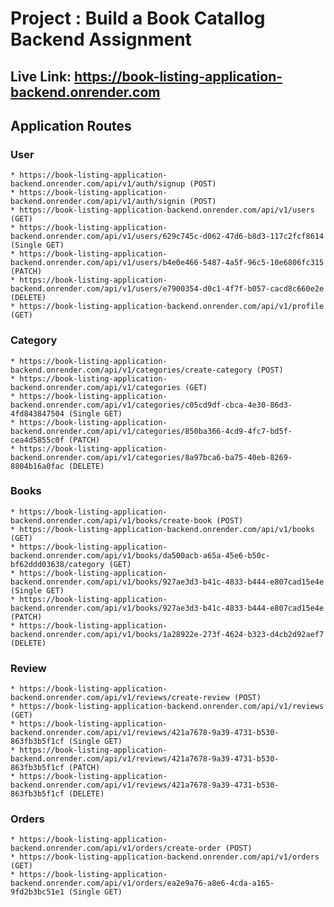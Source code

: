 # Project : Build a Book Catallog Backend Assignment

## Live Link: <https://book-listing-application-backend.onrender.com>

## Application Routes

### User

    * https://book-listing-application-backend.onrender.com/api/v1/auth/signup (POST) 
    * https://book-listing-application-backend.onrender.com/api/v1/auth/signin (POST)
    * https://book-listing-application-backend.onrender.com/api/v1/users (GET)
    * https://book-listing-application-backend.onrender.com/api/v1/users/629c745c-d062-47d6-b8d3-117c2fcf8614 (Single GET) 
    * https://book-listing-application-backend.onrender.com/api/v1/users/b4e0e466-5487-4a5f-96c5-10e6806fc315 (PATCH)
    * https://book-listing-application-backend.onrender.com/api/v1/users/e7900354-d0c1-4f7f-b057-cacd8c660e2e (DELETE)
    * https://book-listing-application-backend.onrender.com/api/v1/profile (GET) 

### Category

    * https://book-listing-application-backend.onrender.com/api/v1/categories/create-category (POST) 
    * https://book-listing-application-backend.onrender.com/api/v1/categories (GET)
    * https://book-listing-application-backend.onrender.com/api/v1/categories/c05cd9df-cbca-4e30-86d3-4fd843847504 (Single GET)
    * https://book-listing-application-backend.onrender.com/api/v1/categories/850ba366-4cd9-4fc7-bd5f-cea4d5855c0f (PATCH)
    * https://book-listing-application-backend.onrender.com/api/v1/categories/8a97bca6-ba75-40eb-8269-8804b16a0fac (DELETE)

### Books

    * https://book-listing-application-backend.onrender.com/api/v1/books/create-book (POST)
    * https://book-listing-application-backend.onrender.com/api/v1/books (GET)
    * https://book-listing-application-backend.onrender.com/api/v1/books/da500acb-a65a-45e6-b50c-bf62ddd03638/category (GET)
    * https://book-listing-application-backend.onrender.com/api/v1/books/927ae3d3-b41c-4833-b444-e807cad15e4e (Single GET)
    * https://book-listing-application-backend.onrender.com/api/v1/books/927ae3d3-b41c-4833-b444-e807cad15e4e (PATCH)
    * https://book-listing-application-backend.onrender.com/api/v1/books/1a28922e-273f-4624-b323-d4cb2d92aef7 (DELETE)

### Review

    * https://book-listing-application-backend.onrender.com/api/v1/reviews/create-review (POST)
    * https://book-listing-application-backend.onrender.com/api/v1/reviews (GET)
    * https://book-listing-application-backend.onrender.com/api/v1/reviews/421a7678-9a39-4731-b530-863fb3b5f1cf (Single GET)
    * https://book-listing-application-backend.onrender.com/api/v1/reviews/421a7678-9a39-4731-b530-863fb3b5f1cf (PATCH)
    * https://book-listing-application-backend.onrender.com/api/v1/reviews/421a7678-9a39-4731-b530-863fb3b5f1cf (DELETE)

### Orders

    * https://book-listing-application-backend.onrender.com/api/v1/orders/create-order (POST)
    * https://book-listing-application-backend.onrender.com/api/v1/orders (GET)
    * https://book-listing-application-backend.onrender.com/api/v1/orders/ea2e9a76-a8e6-4cda-a165-9fd2b3bc51e1 (Single GET)
